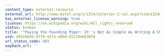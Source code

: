 ```yaml
---
content_type: external-resource
external_url: http://www.mitef.org/s/1314/interior-2-col.aspx?sid=1314&gid=5&pgid=5819
has_external_license_warning: true
license: https://en.wikipedia.org/wiki/All_rights_reserved
status: broken
title: '"Paying the Founding Piper: It''s Not As Simple As Writing A Check"'
uid: e92e8bd5-5ff9-42fa-a9bd-d1274eb830fd
url_status_code: 403
wayback_url: ''
---
```

